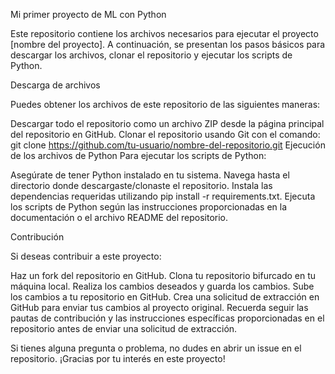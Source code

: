 Mi primer proyecto de ML con Python

Este repositorio contiene los archivos necesarios para ejecutar el proyecto [nombre del proyecto]. A continuación, se presentan los pasos básicos para descargar los archivos, clonar el repositorio y ejecutar los scripts de Python.

Descarga de archivos

Puedes obtener los archivos de este repositorio de las siguientes maneras:

Descargar todo el repositorio como un archivo ZIP desde la página principal del repositorio en GitHub.
Clonar el repositorio usando Git con el comando: git clone https://github.com/tu-usuario/nombre-del-repositorio.git
Ejecución de los archivos de Python
Para ejecutar los scripts de Python:

Asegúrate de tener Python instalado en tu sistema.
Navega hasta el directorio donde descargaste/clonaste el repositorio.
Instala las dependencias requeridas utilizando pip install -r requirements.txt.
Ejecuta los scripts de Python según las instrucciones proporcionadas en la documentación o el archivo README del repositorio.

Contribución

Si deseas contribuir a este proyecto:

Haz un fork del repositorio en GitHub.
Clona tu repositorio bifurcado en tu máquina local.
Realiza los cambios deseados y guarda los cambios.
Sube los cambios a tu repositorio en GitHub.
Crea una solicitud de extracción en GitHub para enviar tus cambios al proyecto original.
Recuerda seguir las pautas de contribución y las instrucciones específicas proporcionadas en el repositorio antes de enviar una solicitud de extracción.

Si tienes alguna pregunta o problema, no dudes en abrir un issue en el repositorio. ¡Gracias por tu interés en este proyecto!